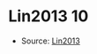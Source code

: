<a name="material" />

# Lin2013 10
<script type="application/ld+json">
  {
    "@context": "https://schema.org/",
    "@type": "ChemicalSubstance",
    "http://purl.org/dc/terms/conformsTo":
      {
        "@type": "CreativeWork",
        "@id": "https://bioschemas.org/profiles/ChemicalSubstance/0.4-RELEASE/"
      },
    "@id": "https://egonw.github.io/nanowiki/nanowiki457.html#material",
    "name": "Lin2013 10",
    "sameAs": "http://127.0.0.1/mediawiki/index.php/Special:URIResolver/Lin2013_10"
  }
</script>


* Source: [Lin2013](Lin2013.md)
